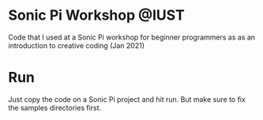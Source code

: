 # Sonic Pi Workshop @IUST
Code that I used at a Sonic Pi workshop for beginner programmers as as an introduction to creative coding (Jan 2021)

# Run
Just copy the code on a Sonic Pi project and hit run. But make sure to fix the samples directories first.
